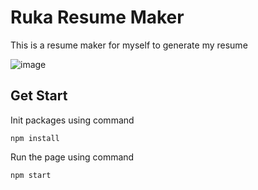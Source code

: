 # Ruka Resume Maker

This is a resume maker for myself to generate my resume

![image](https://github.com/Ruka-2019/ruka-resume-maker/assets/56169783/05beaaab-376d-4ed4-8038-8ac512102012)


## Get Start

Init packages using command
```shell
npm install
```

Run the page using command
```shell
npm start
```
